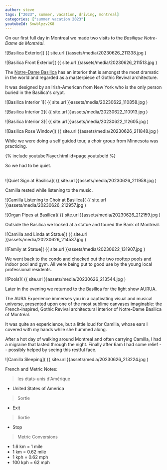 ```yaml
---
author: steve
tags: ["2023", summer, vacation, driving, montreal]
categories: ["summer vacation 2023"]
youtubeId: Smwblyzv2K8
---
```

On our first full day in Montreal we made two visits to the *Basilique Notre-Dame de Montréal*.  

![Basilica Exterior]( {{ site.url }}assets/media/20230626_211338.jpg )
<br/>

![Basilica Front Exterior]( {{ site.url }}assets/media/20230626_211513.jpg )
<br/>

The [Notre-Dame Basilica](https://www.basiliquenotredame.ca/en) has an interior that is amongst the most dramatic in the world and regarded as a masterpiece of Gothic Revival architecture.  

It was designed by an Irish-American from New York who is the only person buried in the Basilica's crypt.  


![Basilica Interior 1]( {{ site.url }}assets/media/20230622_110858.jpg )
<br/>

![Basilica Interior 2]( {{ site.url }}assets/media/20230622_110913.jpg )
<br/>

![Basilica Interior 3]( {{ site.url }}assets/media/20230622_112605.jpg )
<br/>

![Basilica Rose Window]( {{ site.url }}assets/media/20230626_211848.jpg )
<br/>

While we were doing a self guided tour, a choir group from Minnesota was practicing.  

{% include youtubePlayer.html id=page.youtubeId %}

So we had to be quiet.  
<br/>

![Quiet Sign at Basilica]( {{ site.url }}assets/media/20230626_211958.jpg )
<br/>

Camilla rested while listening to the music.  

![Camilla Listening to Choir at Basilica]( {{ site.url }}assets/media/20230626_212957.jpg )
<br/>

![Organ Pipes at Basilica]( {{ site.url }}assets/media/20230626_212159.jpg )
<br/>

Outside the Basilica we looked at a statue and toured the Bank of Montreal.  

![Camilla and Linda at Statue]( {{ site.url }}assets/media/20230626_214537.jpg )
<br/>

![Family at Statue]( {{ site.url }}assets/media/20230622_131907.jpg )
<br/>

We went back to the condo and checked out the two rooftop pools and indoor pool and gym.  All were being put to good use by the young local professional residents.  

![Pools]( {{ site.url }}assets/media/20230626_213544.jpg )
<br/>

Later in the evening we returned to the Basilica for the light show [AURUA](https://www.aurabasiliquemontreal.com/en).  

The AURA Experience immerses you in a captivating visual and musical universe, presented upon one of the most sublime canvases imaginable: the French-inspired, Gothic Revival architectural interior of Notre-Dame Basilica of Montréal.

It was quite an expericience, but a little loud for Camilla, whose ears I covered with my hands while she hummed along.  

After a hot day of walking around Montreal and often carrying Camilla, I had a migraine that lasted through the night.  Finally after 6am I had some relief -- possibly helped by seeing this restful face.  

![Camilla Sleeping]( {{ site.url }}assets/media/20230626_213224.jpg )
<br/>

French and Metric Notes:  

> les états-unis d'Amérique

- United States of America

> Sortie

- Exit

> Sortie

- Stop

> Metric Conversions

- 1.6 km = 1 mile
- 1 km = 0.62 mile
- 1 kph = 0.62 mph
- 100 kph = 62 mph
